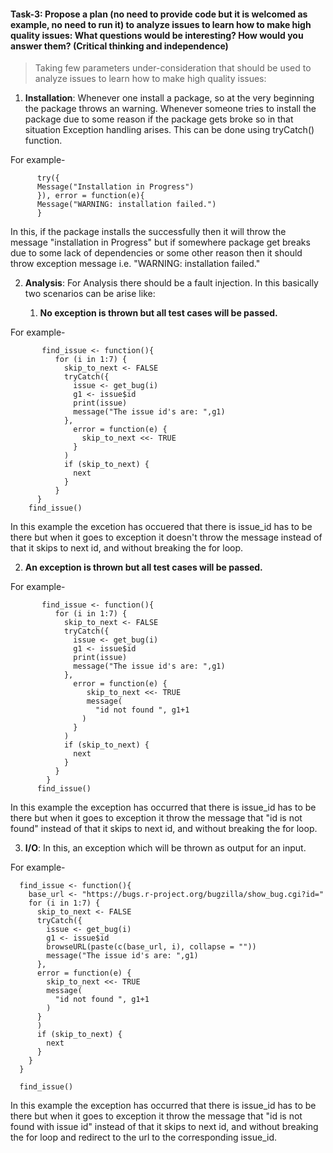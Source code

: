 #### Task-3: Propose a plan (no need to provide code but it is welcomed as example, no need to run it) to analyze issues to learn how to make high quality issues: What questions would be interesting? How would you answer them? (Critical thinking and independence)

 > Taking few parameters under-consideration that should be used to analyze issues to learn how to make high quality issues:

  1. **Installation**: Whenever one install a package, so at the very beginning the package throws an warning. Whenever someone tries to install the package due to some reason if the package gets broke so in that situation Exception handling arises. This can be done using tryCatch() function. 
  
  For example-
          
          try({
          Message("Installation in Progress")
          }), error = function(e){
          Message("WARNING: installation failed.")
          }
  In this, if the package installs the successfully then it will throw the message "installation in Progress" but if somewhere package get breaks due to some lack of dependencies or some other reason then it should throw exception message i.e. "WARNING: installation failed."
          
  2. **Analysis**: For Analysis there should be a fault injection. In this basically two scenarios can be arise like:
       
        1. **No exception is thrown but all test cases will be passed.**
            
   For example-
              
           find_issue <- function(){
              for (i in 1:7) {
                skip_to_next <- FALSE
                tryCatch({
                  issue <- get_bug(i)
                  g1 <- issue$id
                  print(issue)
                  message("The issue id's are: ",g1)
                },
                  error = function(e) {
                    skip_to_next <<- TRUE
                  }
                )
                if (skip_to_next) {
                  next
                }
              }
          }
        find_issue()
          
  In this example the excetion has occuered that there is issue_id has to be there but when it goes to exception it doesn't throw the message instead of that it skips to next id, and without breaking the for loop.
       
  2. **An exception is thrown but all test cases will be passed.**
        
  For example-
              
           find_issue <- function(){
              for (i in 1:7) {
                skip_to_next <- FALSE
                tryCatch({
                  issue <- get_bug(i)
                  g1 <- issue$id
                  print(issue)
                  message("The issue id's are: ",g1)
                },
                  error = function(e) {
                     skip_to_next <<- TRUE
                     message(
                       "id not found ", g1+1
                    )
                  }
                )
                if (skip_to_next) {
                  next
                }
              }
            }
          find_issue()
  In this example the exception has occurred that there is issue_id has to be there but when it goes to exception it throw the message that "id is not found" instead of that it skips to next id, and without breaking the for loop.
  
  3. **I/O**: In this, an exception which will be thrown as output for an input.

  For example-

      find_issue <- function(){
        base_url <- "https://bugs.r-project.org/bugzilla/show_bug.cgi?id="
        for (i in 1:7) {
          skip_to_next <- FALSE
          tryCatch({
            issue <- get_bug(i)
            g1 <- issue$id
            browseURL(paste(c(base_url, i), collapse = ""))
            message("The issue id's are: ",g1)
          },
          error = function(e) {
            skip_to_next <<- TRUE
            message(
              "id not found ", g1+1
            )
          }
          )
          if (skip_to_next) {
            next
          }
        }
      }
      
      find_issue()

In this example the exception has occurred that there is issue_id has to be there but when it goes to exception it throw the message that "id is not found with issue id" instead of that it skips to next id, and without breaking the for loop and redirect to the url to the corresponding issue_id.
